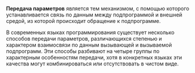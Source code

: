 **Передача параметров** является тем механизмом, с помощью которого устанавливается связь по данным между подпрограммой и внешней средой, из которой происходит обращение к подпрограмме.

В современных языках программирования существует несколько способов передачи параметров, различающихся степенью и характером взаимосвязи по данным вызывающей и вызываемой подпрограмм. Эти способы разбивают на четыре группы по характерным особенностям передачи, хотя в конкретных языках эти качества могут комбинироваться или отсутствовать в чистом виде.